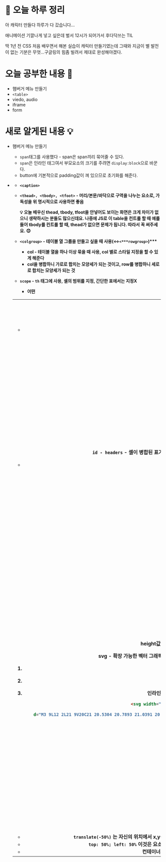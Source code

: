 # 🌳 오늘 하루 정리

아 캐릭터 만들다 하루가 다 갔습니다…

애니메이션 기깔나게 넣고 싶은데 벌서 12시가 되어가서 후다닥쓰는 TIL

딱 1년 전 CSS 처음 배우면서 해본 실습이 캐릭터 만들기였는데 그때와 지금이 별 발전이 없는 기분은 무엇…구글링의 힘좀 빌려서 제대로 완성해야겠다.

# 오늘 공부한 내용 🌼

- 햄버거 메뉴 만들기
- `<table>`
- viedo, audio
- iframe
- form

# 새로 알게된 내용 💡

- 햄버거 메뉴 만들기
  - `span`태그를 사용했다 - span은 span끼리 묶어줄 수 있다.
  - `span`은 인라인 태그여서 부모요소의 크기를 주려면 `display:block`으로 바꾼다.
  - button에 기본적으로 padding값이 껴 있으므로 초기화를 해준다.
- **<table>**
  - `<caption>`
  - `<thead>, <tbody>, <tfoot>` - 머리/본문/바닥으로 구역을 나누는 요소로, 가독성을 위 명시적으로 사용하면 좋음
      <aside>
      💡 오늘 배우신 thead, tbody, tfoot을 안넣어도 보이는 화면은 크게 차이가 없으니 
      생략하시는 분들도 많으신데요. 나중에 JS로 이 table을 컨트롤 할 때 예를 들어 tbody를 컨트롤 할 때, thead가 없으면 문제가 됩니다. 따라서 꼭 써주세요. 😊
      
      </aside>

  - `<colgroup>` - 테이블 열 그룹을 만들고 싶을 때 사용(↔`<***rowgroup>`)\*\*\*
    - col - 테이블 열을 하나 이상 묶을 때 사용, col 별로 스타일 지정을 할 수 있게 해준다
    - col을 병합하니 가로로 합치는 모양세가 되는 것이고, row를 병합하니 세로로 합치는 모양세가 되는 것
  - `scope` - `th` 태그에 사용, 셀의 범위를 지정, 간단한 표에서는 지정X
    - 어떤 <th>를 scope=”col”로 설정하면 열 방향으로 읽으라는 의미가 된다.
  - `colspan, rowspan` - 셀병합 속성
    - `colspan`: 열 병합, `rowspan`: 행 병합
    ```jsx
    <table>
      <thead>
        <tr>
          <th scope="col">Purchase</th>
          <th scope="col">Location</th>
          <th scope="col">Date</th>
          <th scope="col">Evaluation</th>
          <th scope="col">Cost (€)</th>
        </tr>
      </thead>
      <tbody>
        <tr>
          <th scope="row">Haircut</th>
          <td>Hairdresser</td>
          <td>12/09</td>
          <td>Great idea</td>
          <td>30</td>
        </tr>
      </tbody>
    </table>
    ```
  - `id - headers` - 셀이 병합된 표거나 내용이 많아 복잡한 경우, 제목 셀이 2줄 이상이 되어 복잡한 경우 해당 속성으로 명확하게 연결하는 것이 좋습니다!
    - scope 속성과 headers 속성 중 하나만 선택하면 됩니다! 둘다 사용하지 않습니다!
    ```jsx
    <table>
      <thead>
        <tr>
          <th id="purchase">Purchase</th>
          <th id="location">Location</th>
          <th id="date">Date</th>
          <th id="evaluation">Evaluation</th>
          <th id="cost">Cost (€)</th>
        </tr>
      </thead>
      <tbody>
        <tr>
          <th id="haircut">Haircut</th>
          <td headers="location haircut">Hairdresser</td>
          <td headers="date haircut">12/09</td>
          <td headers="evaluation haircut">Great idea</td>
          <td headers="cost haircut">30</td>
        </tr>
      </tbody>
    </table>
    ```
  - table과 각 td&th의 border 중복 없애기
    ![Untitled](https://s3-us-west-2.amazonaws.com/secure.notion-static.com/d30c3cb9-22c7-4ce7-9b23-3e80e95e1f9f/Untitled.png)
    ```css
    table {
      border-collapse: collapse;
    }
    ```
- **iframe**
    <aside>
    💡 iframe은 이미지처럼 width:100%값만 주면 비율이 자동으로 맞춰지진 않는다.
    
    height값을 100vh를 주는 등 임의로 설정할 수도 있지만, 가장 좋은 방법은 `aspect-ratio`를 설정하기!
    
    </aside>

- **svg** - 확장 가능한 벡터 그래픽, 이미지처럼 사용 가능하지만 다른 점은 조작이 필요하다면 꼭 **인라인**으로! 그 외에는 img태그&배경으로 삽입하기
  1. 이미지 태그로 사용하기
  2. CSS `background` 배경으로 넣기
  3. 인라인으로 넣기 - svg파일 자체가 이렇게 HTML태그로 구성되어 있는데, 이를 가져와 복붙하는 방식

     ```html
     <svg width="24" height="24" viewBox="0 0 24 24" fill="none" xmlns="http://www.w3.org/2000/svg">
       <path
         d="M3 9L12 2L21 9V20C21 20.5304 20.7893 21.0391 20.4142 21.4142C20.0391 21.7893 19.5304 22 19 22H5C4.46957 22 3.96086 21.7893 3.58579 21.4142C3.21071 21.0391 3 20.5304 3 20V9Z"
         stroke="#767676"
         stroke-width="2"
         stroke-linecap="round"
         stroke-linejoin="round"
       />
       <path
         d="M9 21V12H15V21"
         stroke="#767676"
         stroke-width="2"
         stroke-linecap="round"
         stroke-linejoin="round"
       />
     </svg>
     ```

# 오늘의 문제 ⚠️

<aside>
💡 `**top: 50%; left: 50%`을 주고 `translate(-50%)`를 하는 이유?**

- `translate(-50%)` 는 자신의 위치에서 x,y축으로 이동, 축을 따라 계산된 치수의 50%만큼 이 요소를 왼쪽 및 위쪽으로 이동"하는 것을 의미하는데, 추가로 이것을 쓰는 이유는
- `top: 50%; left: 50%` 이것은 **요소의 중심이 아닌 왼쪽 상단 모서리를 부모의 중심으로 이동하기 때문**이다. 요소의 중심은 부모 요소의 중심과 정렬되지 않는다.
- 컨테이너의 높이와 너비를 모르는 경우에도 여백을 사용하는 대신 요소를 중앙에 배치하는 깔끔한 방법이다.
</aside>
